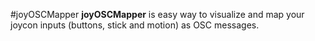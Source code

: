 #joyOSCMapper
**joyOSCMapper** is easy way to visualize and map your joycon inputs (buttons, stick and motion) as OSC messages.